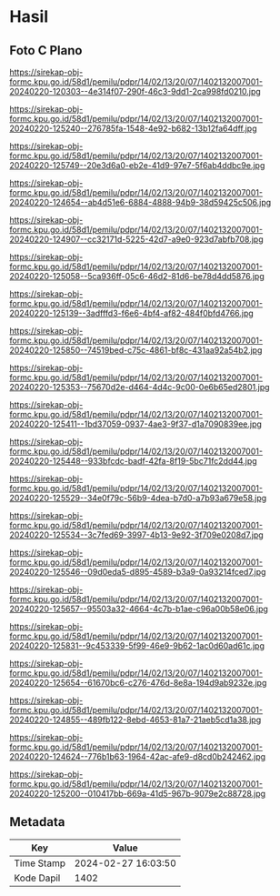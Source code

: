 # Hasil

## Foto C Plano

https://sirekap-obj-formc.kpu.go.id/58d1/pemilu/pdpr/14/02/13/20/07/1402132007001-20240220-120303--4e314f07-290f-46c3-9dd1-2ca998fd0210.jpg

https://sirekap-obj-formc.kpu.go.id/58d1/pemilu/pdpr/14/02/13/20/07/1402132007001-20240220-125240--276785fa-1548-4e92-b682-13b12fa64dff.jpg

https://sirekap-obj-formc.kpu.go.id/58d1/pemilu/pdpr/14/02/13/20/07/1402132007001-20240220-125749--20e3d6a0-eb2e-41d9-97e7-5f6ab4ddbc9e.jpg

https://sirekap-obj-formc.kpu.go.id/58d1/pemilu/pdpr/14/02/13/20/07/1402132007001-20240220-124654--ab4d51e6-6884-4888-94b9-38d59425c506.jpg

https://sirekap-obj-formc.kpu.go.id/58d1/pemilu/pdpr/14/02/13/20/07/1402132007001-20240220-124907--cc32171d-5225-42d7-a9e0-923d7abfb708.jpg

https://sirekap-obj-formc.kpu.go.id/58d1/pemilu/pdpr/14/02/13/20/07/1402132007001-20240220-125058--5ca936ff-05c6-46d2-81d6-be78d4dd5876.jpg

https://sirekap-obj-formc.kpu.go.id/58d1/pemilu/pdpr/14/02/13/20/07/1402132007001-20240220-125139--3adfffd3-f6e6-4bf4-af82-484f0bfd4766.jpg

https://sirekap-obj-formc.kpu.go.id/58d1/pemilu/pdpr/14/02/13/20/07/1402132007001-20240220-125850--74519bed-c75c-4861-bf8c-431aa92a54b2.jpg

https://sirekap-obj-formc.kpu.go.id/58d1/pemilu/pdpr/14/02/13/20/07/1402132007001-20240220-125353--75670d2e-d464-4d4c-9c00-0e6b65ed2801.jpg

https://sirekap-obj-formc.kpu.go.id/58d1/pemilu/pdpr/14/02/13/20/07/1402132007001-20240220-125411--1bd37059-0937-4ae3-9f37-d1a7090839ee.jpg

https://sirekap-obj-formc.kpu.go.id/58d1/pemilu/pdpr/14/02/13/20/07/1402132007001-20240220-125448--933bfcdc-badf-42fa-8f19-5bc71fc2dd44.jpg

https://sirekap-obj-formc.kpu.go.id/58d1/pemilu/pdpr/14/02/13/20/07/1402132007001-20240220-125529--34e0f79c-56b9-4dea-b7d0-a7b93a679e58.jpg

https://sirekap-obj-formc.kpu.go.id/58d1/pemilu/pdpr/14/02/13/20/07/1402132007001-20240220-125534--3c7fed69-3997-4b13-9e92-3f709e0208d7.jpg

https://sirekap-obj-formc.kpu.go.id/58d1/pemilu/pdpr/14/02/13/20/07/1402132007001-20240220-125546--09d0eda5-d895-4589-b3a9-0a93214fced7.jpg

https://sirekap-obj-formc.kpu.go.id/58d1/pemilu/pdpr/14/02/13/20/07/1402132007001-20240220-125657--95503a32-4664-4c7b-b1ae-c96a00b58e06.jpg

https://sirekap-obj-formc.kpu.go.id/58d1/pemilu/pdpr/14/02/13/20/07/1402132007001-20240220-125831--9c453339-5f99-46e9-9b62-1ac0d60ad61c.jpg

https://sirekap-obj-formc.kpu.go.id/58d1/pemilu/pdpr/14/02/13/20/07/1402132007001-20240220-125654--61670bc6-c276-476d-8e8a-194d9ab9232e.jpg

https://sirekap-obj-formc.kpu.go.id/58d1/pemilu/pdpr/14/02/13/20/07/1402132007001-20240220-124855--489fb122-8ebd-4653-81a7-21aeb5cd1a38.jpg

https://sirekap-obj-formc.kpu.go.id/58d1/pemilu/pdpr/14/02/13/20/07/1402132007001-20240220-124624--776b1b63-1964-42ac-afe9-d8cd0b242462.jpg

https://sirekap-obj-formc.kpu.go.id/58d1/pemilu/pdpr/14/02/13/20/07/1402132007001-20240220-125200--010417bb-669a-41d5-967b-9079e2c88728.jpg


## Metadata

| Key        | Value               |
| ---------- | ------------------- |
| Time Stamp | 2024-02-27 16:03:50 |
| Kode Dapil | 1402                |



